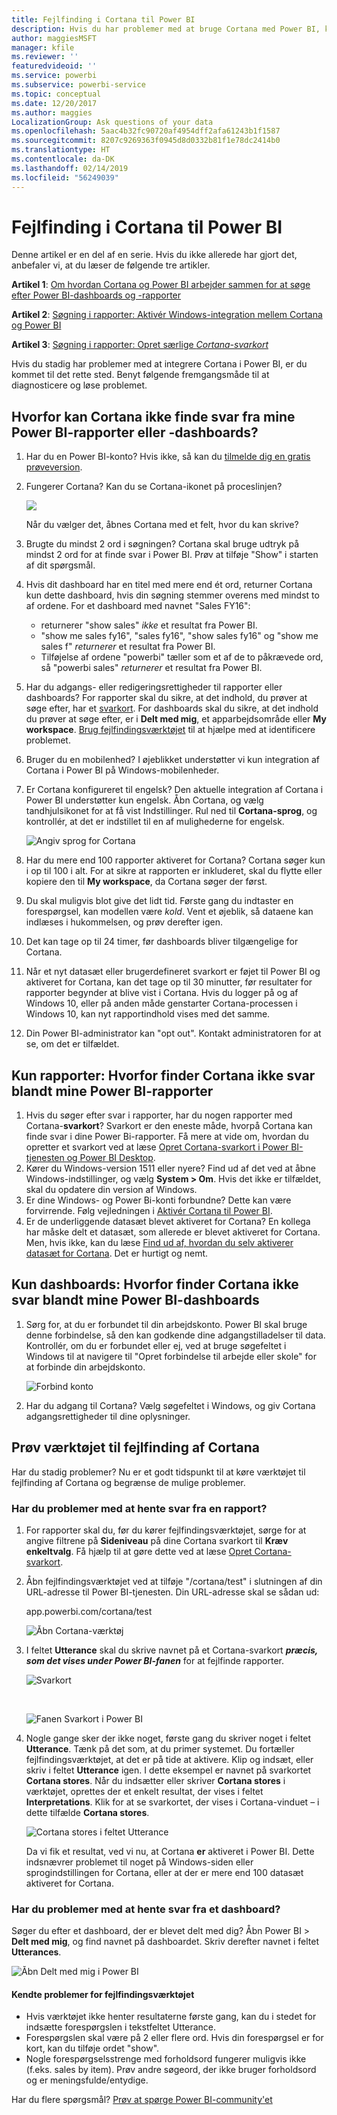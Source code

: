 ```yaml
---
title: Fejlfinding i Cortana til Power BI
description: Hvis du har problemer med at bruge Cortana med Power BI, kan du prøve disse forslag.
author: maggiesMSFT
manager: kfile
ms.reviewer: ''
featuredvideoid: ''
ms.service: powerbi
ms.subservice: powerbi-service
ms.topic: conceptual
ms.date: 12/20/2017
ms.author: maggies
LocalizationGroup: Ask questions of your data
ms.openlocfilehash: 5aac4b32fc90720af4954dff2afa61243b1f1587
ms.sourcegitcommit: 8207c9269363f0945d8d0332b81f1e78dc2414b0
ms.translationtype: HT
ms.contentlocale: da-DK
ms.lasthandoff: 02/14/2019
ms.locfileid: "56249039"
---
```

# <a name="troubleshoot-cortana-for-power-bi"></a>Fejlfinding i Cortana til Power BI
Denne artikel er en del af en serie. Hvis du ikke allerede har gjort det, anbefaler vi, at du læser de følgende tre artikler.

**Artikel 1**: [Om hvordan Cortana og Power BI arbejder sammen for at søge efter Power BI-dashboards og -rapporter](service-cortana-intro.md)

**Artikel 2**: [Søgning i rapporter: Aktivér Windows-integration mellem Cortana og Power BI](service-cortana-enable.md)

**Artikel 3**: [Søgning i rapporter: Opret særlige *Cortana-svarkort*](service-cortana-answer-cards.md)

Hvis du stadig har problemer med at integrere Cortana i Power BI, er du kommet til det rette sted. Benyt følgende fremgangsmåde til at diagnosticere og løse problemet.

## <a name="why-doesnt-cortana-find-answers-from-my-power-bi-reports-or-dashboards"></a>Hvorfor kan Cortana ikke finde svar fra mine Power BI-rapporter eller -dashboards?
1. Har du en Power BI-konto?  Hvis ikke, så kan du [tilmelde dig en gratis prøveversion](https://powerbi.microsoft.com/get-started/).
2. Fungerer Cortana?  Kan du se Cortana-ikonet på proceslinjen?

    ![](media/service-cortana-troubleshoot/power-bi-cortana-icon.png)

    Når du vælger det, åbnes Cortana med et felt, hvor du kan skrive?
3. Brugte du mindst 2 ord i søgningen? Cortana skal bruge udtryk på mindst 2 ord for at finde svar i Power BI. Prøv at tilføje "Show" i starten af dit spørgsmål.
4. Hvis dit dashboard har en titel med mere end ét ord, returner Cortana kun dette dashboard, hvis din søgning stemmer overens med mindst to af ordene. For et dashboard med navnet "Sales FY16":

   * returnerer "show sales" *ikke* et resultat fra Power BI.   
   * "show me sales fy16", "sales fy16", "show sales fy16" og "show me sales f" *returnerer* et resultat fra Power BI.    
   * Tilføjelse af ordene "powerbi" tæller som et af de to påkrævede ord, så "powerbi sales" *returnerer* et resultat fra Power BI.
5. Har du adgangs- eller redigeringsrettigheder til rapporter eller dashboards? For rapporter skal du sikre, at det indhold, du prøver at søge efter, har et [svarkort](service-cortana-answer-cards.md).  For dashboards skal du sikre, at det indhold du prøver at søge efter, er i **Delt med mig**, et apparbejdsområde eller **My workspace**. [Brug fejlfindingsværktøjet](#try-the-cortana-troubleshooting-tool) til at hjælpe med at identificere problemet.
6. Bruger du en mobilenhed?  I øjeblikket understøtter vi kun integration af Cortana i Power BI på Windows-mobilenheder.
7. Er Cortana konfigureret til engelsk?  Den aktuelle integration af Cortana i Power BI understøtter kun engelsk. Åbn Cortana, og vælg tandhjulsikonet for at få vist Indstillinger. Rul ned til **Cortana-sprog**, og kontrollér, at det er indstillet til en af mulighederne for engelsk.

   ![Angiv sprog for Cortana](media/service-cortana-troubleshoot/power-bi-cortana-language.png)
8. Har du mere end 100 rapporter aktiveret for Cortana?  Cortana søger kun i op til 100 i alt.  For at sikre at rapporten er inkluderet, skal du flytte eller kopiere den til **My workspace**, da Cortana søger der først.
9. Du skal muligvis blot give det lidt tid. Første gang du indtaster en forespørgsel, kan modellen være *kold*. Vent et øjeblik, så dataene kan indlæses i hukommelsen, og prøv derefter igen.
10. Det kan tage op til 24 timer, før dashboards bliver tilgængelige for Cortana.    
11. Når et nyt datasæt eller brugerdefineret svarkort er føjet til Power BI og aktiveret for Cortana, kan det tage op til 30 minutter, før resultater for rapporter begynder at blive vist i Cortana. Hvis du logger på og af Windows 10, eller på anden måde genstarter Cortana-processen i Windows 10, kan nyt rapportindhold vises med det samme.  
12. Din Power BI-administrator kan "opt out". Kontakt administratoren for at se, om det er tilfældet.

## <a name="reports-only-why-doesnt-cortana-find-answers-from-my-power-bi-reports"></a>Kun rapporter: Hvorfor finder Cortana ikke svar blandt mine Power BI-rapporter
1. Hvis du søger efter svar i rapporter, har du nogen rapporter med Cortana-**svarkort**? Svarkort er den eneste måde, hvorpå Cortana kan finde svar i dine Power Bi-rapporter.  Få mere at vide om, hvordan du opretter et svarkort ved at læse [Opret Cortana-svarkort i Power BI-tjenesten og Power BI Desktop](service-cortana-answer-cards.md).
2. Kører du Windows-version 1511 eller nyere?  Find ud af det ved at åbne Windows-indstillinger, og vælg **System > Om**. Hvis det ikke er tilfældet, skal du opdatere din version af Windows.
3. Er dine Windows- og Power Bi-konti forbundne? Dette kan være forvirrende. Følg vejledningen i [Aktivér Cortana til Power BI](service-cortana-enable.md#add-your-power-bi-credentials-to-windows).
4. Er de underliggende datasæt blevet aktiveret for Cortana? En kollega har måske delt et datasæt, som allerede er blevet aktiveret for Cortana. Men, hvis ikke, kan du læse [Find ud af, hvordan du selv aktiverer datasæt for Cortana](service-cortana-enable.md). Det er hurtigt og nemt.

## <a name="dashboards-only-why-doesnt-cortana-find-answers-from-my-power-bi-dashboards"></a>Kun dashboards: Hvorfor finder Cortana ikke svar blandt mine Power BI-dashboards
1. Sørg for, at du er forbundet til din arbejdskonto. Power BI skal bruge denne forbindelse, så den kan godkende dine adgangstilladelser til data. Kontrollér, om du er forbundet eller ej, ved at bruge søgefeltet i Windows til at navigere til "Opret forbindelse til arbejde eller skole" for at forbinde din arbejdskonto.  

    ![Forbind konto](media/service-cortana-troubleshoot/power-bi-cortana-connect.png)
2. Har du adgang til Cortana? Vælg søgefeltet i Windows, og giv Cortana adgangsrettigheder til dine oplysninger.

## <a name="try-the-cortana-troubleshooting-tool"></a>Prøv værktøjet til fejlfinding af Cortana
Har du stadig problemer?  Nu er et godt tidspunkt til at køre værktøjet til fejlfinding af Cortana og begrænse de mulige problemer.

### <a name="having-trouble-retrieving-answers-from-a-report"></a>Har du problemer med at hente svar fra en rapport?
1. For rapporter skal du, før du kører fejlfindingsværktøjet, sørge for at angive filtrene på **Sideniveau** på dine Cortana svarkort til **Kræv enkeltvalg**. Få hjælp til at gøre dette ved at læse [Opret Cortana-svarkort](service-cortana-answer-cards.md).
2. Åbn fejlfindingsværktøjet ved at tilføje "/cortana/test" i slutningen af din URL-adresse til Power BI-tjenesten. Din URL-adresse skal se sådan ud:

   app.powerbi.com/cortana/test

   ![Åbn Cortana-værktøj](media/service-cortana-troubleshoot/power-bi-cortana-tool2.png)
3. I feltet **Utterance** skal du skrive navnet på et Cortana-svarkort ***præcis, som det vises under Power BI-fanen*** for at fejlfinde rapporter.

   ![Svarkort](media/service-cortana-troubleshoot/power-bi-answer-card-new.png)

   <br>

   ![Fanen Svarkort i Power BI](media/service-cortana-troubleshoot/power-bi-answer-card2.png)
4. Nogle gange sker der ikke noget, første gang du skriver noget i feltet **Utterance**. Tænk på det som, at du primer systemet. Du fortæller fejlfindingsværktøjet, at det er på tide at aktivere. Klip og indsæt, eller skriv i feltet **Utterance** igen. I dette eksempel er navnet på svarkortet **Cortana stores**. Når du indsætter eller skriver **Cortana stores** i værktøjet, oprettes der et enkelt resultat, der vises i feltet **Interpretations**. Klik for at se svarkortet, der vises i Cortana-vinduet – i dette tilfælde **Cortana stores**.

   ![Cortana stores i feltet Utterance](media/service-cortana-troubleshoot/power-bi-utterance.png)

   Da vi fik et resultat, ved vi nu, at Cortana **er** aktiveret i Power BI. Dette indsnævrer problemet til noget på Windows-siden eller sprogindstillingen for Cortana, eller at der er mere end 100 datasæt aktiveret for Cortana.

### <a name="having-trouble-retrieving-answers-from-a-dashboard"></a>Har du problemer med at hente svar fra et dashboard?
Søger du efter et dashboard, der er blevet delt med dig?  Åbn Power BI > **Delt med mig**, og find navnet på dashboardet.  Skriv derefter navnet i feltet **Utterances**.

![Åbn Delt med mig i Power BI](media/service-cortana-troubleshoot/power-bi-cortana-shared-with-me.png)


#### <a name="troubleshooting-tool-known-issues"></a>Kendte problemer for fejlfindingsværktøjet
* Hvis værktøjet ikke henter resultaterne første gang, kan du i stedet for indsætte forespørgslen i tekstfeltet Utterance.
* Forespørgslen skal være på 2 eller flere ord.  Hvis din forespørgsel er for kort, kan du tilføje ordet "show".
* Nogle forespørgselsstrenge med forholdsord fungerer muligvis ikke (f.eks. sales by item). Prøv andre søgeord, der ikke bruger forholdsord og er meningsfulde/entydige.

Har du flere spørgsmål? [Prøv at spørge Power BI-community'et](http://community.powerbi.com/)
